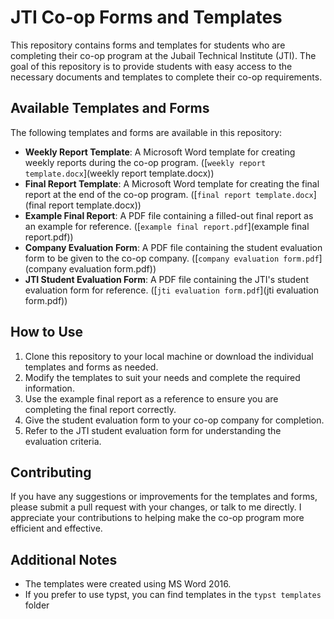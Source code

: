 # JTI Co-op Forms and Templates

This repository contains forms and templates for students who are completing their co-op program at the Jubail Technical Institute (JTI). The goal of this repository is to provide students with easy access to the necessary documents and templates to complete their co-op requirements.

## Available Templates and Forms

The following templates and forms are available in this repository:

- **Weekly Report Template**: A Microsoft Word template for creating weekly reports during the co-op program. ([`weekly report template.docx`](weekly report template.docx))
- **Final Report Template**: A Microsoft Word template for creating the final report at the end of the co-op program. ([`final report template.docx`](final report template.docx))
- **Example Final Report**: A PDF file containing a filled-out final report as an example for reference. ([`example final report.pdf`](example final report.pdf))
- **Company Evaluation Form**: A PDF file containing the student evaluation form to be given to the co-op company. ([`company evaluation form.pdf`](company evaluation form.pdf))
- **JTI Student Evaluation Form**: A PDF file containing the JTI's student evaluation form for reference. ([`jti evaluation form.pdf`](jti evaluation form.pdf))

## How to Use

1.  Clone this repository to your local machine or download the individual templates and forms as needed.
2.  Modify the templates to suit your needs and complete the required information.
3.  Use the example final report as a reference to ensure you are completing the final report correctly.
4.  Give the student evaluation form to your co-op company for completion.
5.  Refer to the JTI student evaluation form for understanding the evaluation criteria.

## Contributing

If you have any suggestions or improvements for the templates and forms, please submit a pull request with your changes, or talk to me directly. I appreciate your contributions to helping make the co-op program more efficient and effective.

## Additional Notes

- The templates were created using MS Word 2016.
- If you prefer to use typst, you can find templates in the `typst templates` folder

